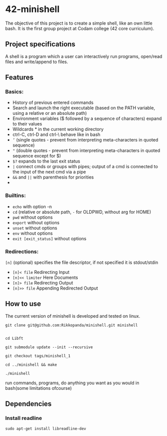 # 42-minishell

The objective of this project is to create a simple shell, like an own little bash.
It is the first group project at Codam college (42 core curriculum).

## Project specifications

A shell is a program which a user can interactively run programs, open/read files and write/append to files.
## Features
### Basics:
- History of previous entered commands
- Search and launch the right executable (based on the PATH variable, using a relative or an absolute path)
- Environment variables ($ followed by a sequence of characters) expand to their values
- Wildcards * in the current working directory
- ctrl-C, ctrl-D and ctrl-\ behave like in bash
- ```’``` (single quotes - prevent from interpreting meta-characters in quoted sequence)
- ```"``` (double quotes - prevent from interpreting meta-characters in quoted sequence except for $)
- ```$?``` expands to the last exit status
- ```|``` connect cmds or groups with pipes; output of a cmd is connected to the input of the next cmd via a pipe
- ```&&``` and ```||``` with parenthesis for priorities
- 
### Builtins:
- ```echo``` with option -n
- ```cd``` (relative or absolute path, ```-``` for OLDPWD, without arg for HOME)
- ```pwd``` without options
- ```export``` without options
- ```unset``` without options
- ```env``` without options
- ```exit [exit_status]``` without options

### Redirections:

```[n]``` (optional) specifies the file descriptor, if not specified it is stdout/stdin

- ```[n]< file``` Redirecting Input
- ```[n]<< limiter``` Here Documents
- ```[n]> file``` Redirecting Output
- ```[n]>> file``` Appending Redirected Output

## How to use

The current version of minishell is developed and tested on linux.

```
git clone git@github.com:Rikkopanda/minishell.git minishell
```
```

cd Libft

git submodule update --init --recursive

git checkout tags/minishell_1
```
```
cd ../minishell && make
```
```
./minishell
```
run commands, programs, do anything you want as you would in bash(some limitations ofcourse)
## Dependencies
### Install readline
```
sudo apt-get install libreadline-dev

```
